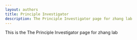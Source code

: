 ```yaml
---
layout: authors
title: Principle Investigator
description: The Principle Investigator page for zhang lab
---
```


This is the The Principle Investigator page for zhang lab
